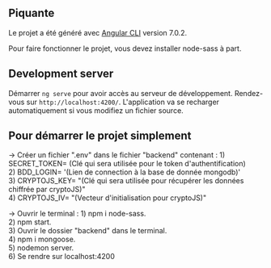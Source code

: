 ## Piquante

Le projet a été généré avec [Angular CLI](https://github.com/angular/angular-cli) version 7.0.2.

Pour faire fonctionner le projet, vous devez installer node-sass à part.

## Development server

Démarrer `ng serve` pour avoir accès au serveur de développement. Rendez-vous sur `http://localhost:4200/`. L'application va se recharger automatiquement si vous modifiez un fichier source.

## Pour démarrer le projet simplement

-> Créer un fichier ".env" dans le fichier "backend" contenant : 1) SECRET_TOKEN= (Clé qui sera utilisée pour le token d'authentification) <br> 
                                                                 2) BDD_LOGIN= '(Lien de connection à la base de donnée mongodb)' <br> 
                                                                 3) CRYPTOJS_KEY= "(Clé qui sera utilisée pour récupérer les données chiffrée par cryptoJS)" <br>
                                                                 4) CRYPTOJS_IV= "(Vecteur d'initialisation pour cryptoJS)" <br>


-> Ouvrir le terminal : 1) npm i node-sass. <br>
                     2) npm start. <br>
                     3) Ouvrir le dossier "backend" dans le terminal. <br>
                     4) npm i mongoose. <br>
                     5) nodemon server. <br>
                     6) Se rendre sur localhost:4200
